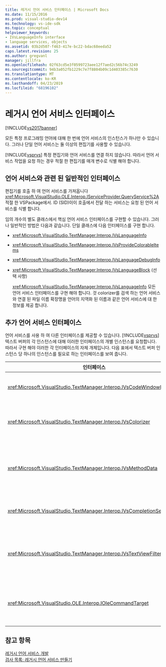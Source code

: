 ```yaml
---
title: 레거시 언어 서비스 인터페이스 | Microsoft Docs
ms.date: 11/15/2016
ms.prod: visual-studio-dev14
ms.technology: vs-ide-sdk
ms.topic: conceptual
helpviewer_keywords:
- IVsLanguageInfo interface
- language services, objects
ms.assetid: 03b2d507-f463-417e-bc22-bdac68eeda52
caps.latest.revision: 25
ms.author: gregvanl
manager: jillfra
ms.openlocfilehash: 02f63cd5e3f0599723aee12f7aed2c56b74c3249
ms.sourcegitcommit: 94b3a052fb1229c7e7f8804b09c1d403385c7630
ms.translationtype: MT
ms.contentlocale: ko-KR
ms.lasthandoff: 04/23/2019
ms.locfileid: "68196102"
---
```

# <a name="legacy-language-service-interfaces"></a>레거시 언어 서비스 인터페이스
[!INCLUDE[vs2017banner](../../includes/vs2017banner.md)]

모든 특정 프로그래밍 언어에 대해 한 번에 언어 서비스의 인스턴스가 하나만 수 있습니다. 그러나 단일 언어 서비스는 둘 이상의 편집기를 사용할 수 있습니다.  
  
 [!INCLUDE[vsprvs](../../includes/vsprvs-md.md)] 특정 편집기와 언어 서비스를 연결 하지 않습니다. 따라서 언어 서비스 작업을 요청 하는 경우 적절 한 편집기를 매개 변수로 식별 해야 합니다.  
  
## <a name="common-interfaces-associated-with-language-services"></a>언어 서비스와 관련 된 일반적인 인터페이스  
 편집기를 호출 하 여 언어 서비스를 가져옵니다 <xref:Microsoft.VisualStudio.OLE.Interop.IServiceProvider.QueryService%2A> 적절 한 VSPackage에서. ID (SID)이이 호출에서 전달 하는 서비스는 요청 된 언어 서비스를 식별 합니다.  
  
 임의 개수의 별도 클래스에서 핵심 언어 서비스 인터페이스를 구현할 수 있습니다. 그러나 일반적인 방법은 다음과 같습니다. 단일 클래스에 다음 인터페이스를 구현 합니다.  
  
- <xref:Microsoft.VisualStudio.TextManager.Interop.IVsLanguageInfo>  
  
- <xref:Microsoft.VisualStudio.TextManager.Interop.IVsProvideColorableItems>  
  
- <xref:Microsoft.VisualStudio.TextManager.Interop.IVsLanguageDebugInfo>  
  
- <xref:Microsoft.VisualStudio.TextManager.Interop.IVsLanguageBlock> (선택 사항)  
  
  <xref:Microsoft.VisualStudio.TextManager.Interop.IVsLanguageInfo> 모든 언어 서비스 인터페이스를 구현 해야 합니다. 것 colorizer를 검색 하는 언어 서비스와 연결 된 파일 이름 확장명을 언어의 지역화 된 이름과 같은 언어 서비스에 대 한 정보를 제공 합니다.  
  
## <a name="additional-language-service-interfaces"></a>추가 언어 서비스 인터페이스  
 언어 서비스를 사용 하 여 다른 인터페이스를 제공할 수 있습니다. [!INCLUDE[vsprvs](../../includes/vsprvs-md.md)] 텍스트 버퍼의 각 인스턴스에 대해 이러한 인터페이스의 개별 인스턴스를 요청합니다. 따라서 구현 해야 이러한 각 인터페이스의 자체 개체입니다. 다음 표에서 텍스트 버퍼 인스턴스 당 하나의 인스턴스를 필요로 하는 인터페이스를 보여 줍니다.  
  
|인터페이스|Description|  
|---------------|-----------------|  
|<xref:Microsoft.VisualStudio.TextManager.Interop.IVsCodeWindowManager>|코드 창의 기본 드롭다운 표시줄 등을 관리합니다. 사용 하 여이 인터페이스를 가져올 수 있습니다는 <xref:Microsoft.VisualStudio.TextManager.Interop.IVsLanguageInfo.GetCodeWindowManager%2A> 메서드. 하나의 <xref:Microsoft.VisualStudio.TextManager.Interop.IVsCodeWindowManager> 코드 창 마다.|  
|<xref:Microsoft.VisualStudio.TextManager.Interop.IVsColorizer>|언어 키워드와 구분 기호 색을 지정 합니다. 사용 하 여이 인터페이스를 가져올 수 있습니다는 <xref:Microsoft.VisualStudio.TextManager.Interop.IVsLanguageInfo.GetColorizer%2A> 메서드. <xref:Microsoft.VisualStudio.TextManager.Interop.IVsColorizer> 그리기 시간에 호출 됩니다. 내에서 계산 집약적인 작업을 피할 <xref:Microsoft.VisualStudio.TextManager.Interop.IVsColorizer> 또는 성능 저하 될 수 있습니다.|  
|<xref:Microsoft.VisualStudio.TextManager.Interop.IVsMethodData>|IntelliSense 매개 변수 도구 설명을 제공 합니다. 언어 서비스 인식 하면 해당 메서드 데이터를 표시 하는 문자가 여는 괄호와 같이 표시 호출을 <xref:Microsoft.VisualStudio.TextManager.Interop.IVsMethodTipWindow.SetMethodData%2A> 메서드 알림 텍스트를 확인 하는 언어 서비스는 매개 변수 정보 도구 설명을 표시할 준비가 합니다. 텍스트 뷰 다시 호출 하 여 언어 서비스의 메서드를 사용 하는 <xref:Microsoft.VisualStudio.TextManager.Interop.IVsMethodData> 를 도구 설명 표시 하는 데 필요한 정보를 가져오는 인터페이스입니다.|  
|<xref:Microsoft.VisualStudio.TextManager.Interop.IVsCompletionSet>|IntelliSense 문 완성을 제공합니다. 언어 서비스가 완성 목록을 표시 하려면 준비 되 면 호출 하는 <xref:Microsoft.VisualStudio.TextManager.Interop.IVsTextView.UpdateCompletionStatus%2A> 텍스트 뷰의 메서드. 텍스트 뷰 다시 호출 하 여 언어 서비스에서 메서드를 사용 하 여 <xref:Microsoft.VisualStudio.TextManager.Interop.IVsCompletionSet> 개체.|  
|<xref:Microsoft.VisualStudio.TextManager.Interop.IVsTextViewFilter>|명령 처리기를 사용 하 여 텍스트 뷰를 수정할 수 있습니다. 클래스를 구현 하는 <xref:Microsoft.VisualStudio.TextManager.Interop.IVsTextViewFilter> 인터페이스 구현 해야 합니다는 <xref:Microsoft.VisualStudio.OLE.Interop.IOleCommandTarget> 인터페이스입니다. 텍스트 뷰를 검색 합니다 <xref:Microsoft.VisualStudio.TextManager.Interop.IVsTextViewFilter> 쿼리하여 개체를 <xref:Microsoft.VisualStudio.OLE.Interop.IOleCommandTarget> 에 전달 되는 개체는 <xref:Microsoft.VisualStudio.TextManager.Interop.IVsTextView.AddCommandFilter%2A> 메서드. 하나의 <xref:Microsoft.VisualStudio.TextManager.Interop.IVsTextViewFilter> 각 보기에 대 한 개체입니다.|  
|<xref:Microsoft.VisualStudio.OLE.Interop.IOleCommandTarget>|사용자의 코드 창에 입력 하는 명령을 차단 합니다. 출력을 모니터링 하면 <xref:Microsoft.VisualStudio.OLE.Interop.IOleCommandTarget> 구현을 사용자 지정 완료 정보를 제공 하 고 수정 확인<br /><br /> 전달 하 여 <xref:Microsoft.VisualStudio.OLE.Interop.IOleCommandTarget> 텍스트 뷰를 호출 하는 개체 <xref:Microsoft.VisualStudio.TextManager.Interop.IVsTextView.AddCommandFilter%2A>합니다.|  
  
## <a name="see-also"></a>참고 항목  
 [레거시 언어 서비스 개발](../../extensibility/internals/developing-a-legacy-language-service.md)   
 [검사 목록: 레거시 언어 서비스 만들기](../../extensibility/internals/checklist-creating-a-legacy-language-service.md)
